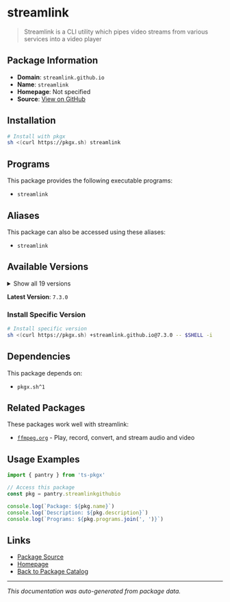 # streamlink

> Streamlink is a CLI utility which pipes video streams from various services into a video player

## Package Information

- **Domain**: `streamlink.github.io`
- **Name**: `streamlink`
- **Homepage**: Not specified
- **Source**: [View on GitHub](https://github.com/pkgxdev/pantry/tree/main/projects/streamlink.github.io/package.yml)

## Installation

```bash
# Install with pkgx
sh <(curl https://pkgx.sh) streamlink
```

## Programs

This package provides the following executable programs:

- `streamlink`

## Aliases

This package can also be accessed using these aliases:

- `streamlink`

## Available Versions

<details>
<summary>Show all 19 versions</summary>

- `7.3.0`, `7.2.0`, `7.1.3`, `7.1.2`, `7.1.1`
- `7.1.0`, `7.0.0`, `6.11.0`, `6.10.0`, `6.9.0`
- `6.8.3`, `6.8.2`, `6.8.1`, `6.8.0`, `6.7.4`
- `6.7.3`, `6.7.2`, `6.7.1`, `6.7.0`

</details>

**Latest Version**: `7.3.0`

### Install Specific Version

```bash
# Install specific version
sh <(curl https://pkgx.sh) +streamlink.github.io@7.3.0 -- $SHELL -i
```

## Dependencies

This package depends on:

- `pkgx.sh^1`

## Related Packages

These packages work well with streamlink:

- [`ffmpeg.org`](ffmpegorg.md) - Play, record, convert, and stream audio and video

## Usage Examples

```typescript
import { pantry } from 'ts-pkgx'

// Access this package
const pkg = pantry.streamlinkgithubio

console.log(`Package: ${pkg.name}`)
console.log(`Description: ${pkg.description}`)
console.log(`Programs: ${pkg.programs.join(', ')}`)
```

## Links

- [Package Source](https://github.com/pkgxdev/pantry/tree/main/projects/streamlink.github.io/package.yml)
- [Homepage](#)
- [Back to Package Catalog](../package-catalog.md)

---

*This documentation was auto-generated from package data.*
